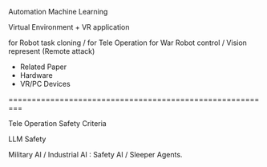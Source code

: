 Automation Machine Learning

Virtual Environment + VR application 

for Robot task cloning / for Tele Operation 
for War Robot control / Vision represent (Remote attack) 

- Related Paper 
- Hardware
- VR/PC Devices

=========================================================

Tele Operation Safety Criteria 

LLM Safety 

Military AI / Industrial AI : Safety AI / Sleeper Agents. 



